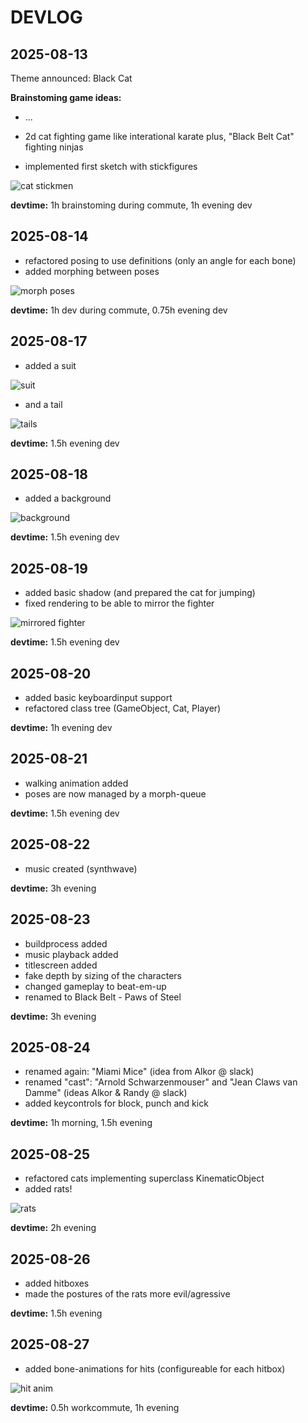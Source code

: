 # DEVLOG

## 2025-08-13  

Theme announced: Black Cat

**Brainstoming game ideas:**

* ...
* 2d cat fighting game like interational karate plus, "Black Belt Cat" fighting ninjas

* implemented first sketch with stickfigures

![cat stickmen](img/001_stickcat_kinematics.png)

**devtime:** 1h brainstoming during commute, 1h evening dev

## 2025-08-14 

* refactored posing to use definitions (only an angle for each bone)
* added morphing between poses

![morph poses](img/002_stick_morph_poses.gif)

**devtime:** 1h dev during commute, 0.75h evening dev

## 2025-08-17

* added a suit 

![suit](img/003_pawrate_suit.gif)

* and a tail

![tails](img/004_now_with_tail.gif)

**devtime:** 1.5h evening dev


## 2025-08-18

* added a background

![background](img/005_background.gif)

**devtime:** 1.5h evening dev

## 2025-08-19

* added basic shadow (and prepared the cat for jumping)
* fixed rendering to be able to mirror the fighter

![mirrored fighter](img/006_mirrored_fighter.gif)

**devtime:** 1.5h evening dev

## 2025-08-20

* added basic keyboardinput support
* refactored class tree (GameObject, Cat, Player)

**devtime:** 1h evening dev

## 2025-08-21

* walking animation added
* poses are now managed by a morph-queue

**devtime:** 1.5h evening dev

## 2025-08-22

* music created (synthwave)

**devtime:** 3h evening


## 2025-08-23

* buildprocess added
* music playback added
* titlescreen added
* fake depth by sizing of the characters
* changed gameplay to beat-em-up
* renamed to Black Belt - Paws of Steel

**devtime:** 3h evening

## 2025-08-24

* renamed again: "Miami Mice" (idea from Alkor @ slack)
* renamed "cast": "Arnold Schwarzenmouser" and "Jean Claws van Damme" (ideas Alkor & Randy @ slack)
* added keycontrols for block, punch and kick

**devtime:** 1h morning, 1.5h evening

## 2025-08-25

* refactored cats implementing superclass KinematicObject
* added rats!

![rats](img/008_rats.png)

**devtime:** 2h evening

## 2025-08-26

* added hitboxes
* made the postures of the rats more evil/agressive

**devtime:** 1.5h evening

## 2025-08-27

* added bone-animations for hits (configureable for each hitbox)

![hit anim](img/010_hit_animations.gif)

**devtime:** 0.5h workcommute, 1h evening
